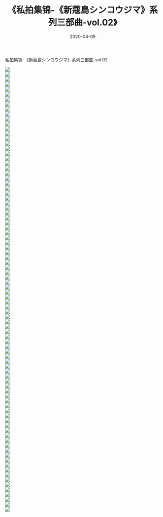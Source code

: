 ﻿---
layout: post
title:  《私拍集锦-《新蔻島シンコウジマ》系列三部曲-vol.02》
date:   2020-04-09
img: http://imgx.orgx.ga/漏D/网络美图/2020/私拍集锦-《新蔻島シンコウジマ》系列三部曲-vol.02/000.jpg
categories: [美女, 清纯, 唯美]
---

私拍集锦-《新蔻島シンコウジマ》系列三部曲-vol.02

  ![](http://imgx.orgx.ga/漏D/网络美图/2020/私拍集锦-《新蔻島シンコウジマ》系列三部曲-vol.02/001.jpg) <br> ![](http://imgx.orgx.ga/漏D/网络美图/2020/私拍集锦-《新蔻島シンコウジマ》系列三部曲-vol.02/002.jpg) <br> ![](http://imgx.orgx.ga/漏D/网络美图/2020/私拍集锦-《新蔻島シンコウジマ》系列三部曲-vol.02/003.jpg) <br> ![](http://imgx.orgx.ga/漏D/网络美图/2020/私拍集锦-《新蔻島シンコウジマ》系列三部曲-vol.02/004.jpg) <br> ![](http://imgx.orgx.ga/漏D/网络美图/2020/私拍集锦-《新蔻島シンコウジマ》系列三部曲-vol.02/005.jpg) <br> ![](http://imgx.orgx.ga/漏D/网络美图/2020/私拍集锦-《新蔻島シンコウジマ》系列三部曲-vol.02/006.jpg) <br> ![](http://imgx.orgx.ga/漏D/网络美图/2020/私拍集锦-《新蔻島シンコウジマ》系列三部曲-vol.02/007.jpg) <br> ![](http://imgx.orgx.ga/漏D/网络美图/2020/私拍集锦-《新蔻島シンコウジマ》系列三部曲-vol.02/008.jpg) <br> ![](http://imgx.orgx.ga/漏D/网络美图/2020/私拍集锦-《新蔻島シンコウジマ》系列三部曲-vol.02/009.jpg) <br> ![](http://imgx.orgx.ga/漏D/网络美图/2020/私拍集锦-《新蔻島シンコウジマ》系列三部曲-vol.02/010.jpg) <br> ![](http://imgx.orgx.ga/漏D/网络美图/2020/私拍集锦-《新蔻島シンコウジマ》系列三部曲-vol.02/011.jpg) <br> ![](http://imgx.orgx.ga/漏D/网络美图/2020/私拍集锦-《新蔻島シンコウジマ》系列三部曲-vol.02/012.jpg) <br> ![](http://imgx.orgx.ga/漏D/网络美图/2020/私拍集锦-《新蔻島シンコウジマ》系列三部曲-vol.02/013.jpg) <br> ![](http://imgx.orgx.ga/漏D/网络美图/2020/私拍集锦-《新蔻島シンコウジマ》系列三部曲-vol.02/014.jpg) <br> ![](http://imgx.orgx.ga/漏D/网络美图/2020/私拍集锦-《新蔻島シンコウジマ》系列三部曲-vol.02/015.jpg) <br> ![](http://imgx.orgx.ga/漏D/网络美图/2020/私拍集锦-《新蔻島シンコウジマ》系列三部曲-vol.02/016.jpg) <br> ![](http://imgx.orgx.ga/漏D/网络美图/2020/私拍集锦-《新蔻島シンコウジマ》系列三部曲-vol.02/017.jpg) <br> ![](http://imgx.orgx.ga/漏D/网络美图/2020/私拍集锦-《新蔻島シンコウジマ》系列三部曲-vol.02/018.jpg) <br> ![](http://imgx.orgx.ga/漏D/网络美图/2020/私拍集锦-《新蔻島シンコウジマ》系列三部曲-vol.02/019.jpg) <br> ![](http://imgx.orgx.ga/漏D/网络美图/2020/私拍集锦-《新蔻島シンコウジマ》系列三部曲-vol.02/020.jpg) <br> ![](http://imgx.orgx.ga/漏D/网络美图/2020/私拍集锦-《新蔻島シンコウジマ》系列三部曲-vol.02/021.jpg) <br> ![](http://imgx.orgx.ga/漏D/网络美图/2020/私拍集锦-《新蔻島シンコウジマ》系列三部曲-vol.02/022.jpg) <br> ![](http://imgx.orgx.ga/漏D/网络美图/2020/私拍集锦-《新蔻島シンコウジマ》系列三部曲-vol.02/023.jpg) <br> ![](http://imgx.orgx.ga/漏D/网络美图/2020/私拍集锦-《新蔻島シンコウジマ》系列三部曲-vol.02/024.jpg) <br> ![](http://imgx.orgx.ga/漏D/网络美图/2020/私拍集锦-《新蔻島シンコウジマ》系列三部曲-vol.02/025.jpg) <br> ![](http://imgx.orgx.ga/漏D/网络美图/2020/私拍集锦-《新蔻島シンコウジマ》系列三部曲-vol.02/026.jpg) <br> ![](http://imgx.orgx.ga/漏D/网络美图/2020/私拍集锦-《新蔻島シンコウジマ》系列三部曲-vol.02/027.jpg) <br> ![](http://imgx.orgx.ga/漏D/网络美图/2020/私拍集锦-《新蔻島シンコウジマ》系列三部曲-vol.02/028.jpg) <br> ![](http://imgx.orgx.ga/漏D/网络美图/2020/私拍集锦-《新蔻島シンコウジマ》系列三部曲-vol.02/029.jpg) <br> ![](http://imgx.orgx.ga/漏D/网络美图/2020/私拍集锦-《新蔻島シンコウジマ》系列三部曲-vol.02/030.jpg) <br> ![](http://imgx.orgx.ga/漏D/网络美图/2020/私拍集锦-《新蔻島シンコウジマ》系列三部曲-vol.02/031.jpg) <br> ![](http://imgx.orgx.ga/漏D/网络美图/2020/私拍集锦-《新蔻島シンコウジマ》系列三部曲-vol.02/032.jpg) <br> ![](http://imgx.orgx.ga/漏D/网络美图/2020/私拍集锦-《新蔻島シンコウジマ》系列三部曲-vol.02/033.jpg) <br> ![](http://imgx.orgx.ga/漏D/网络美图/2020/私拍集锦-《新蔻島シンコウジマ》系列三部曲-vol.02/034.jpg) <br> ![](http://imgx.orgx.ga/漏D/网络美图/2020/私拍集锦-《新蔻島シンコウジマ》系列三部曲-vol.02/035.jpg) <br> ![](http://imgx.orgx.ga/漏D/网络美图/2020/私拍集锦-《新蔻島シンコウジマ》系列三部曲-vol.02/036.jpg) <br> ![](http://imgx.orgx.ga/漏D/网络美图/2020/私拍集锦-《新蔻島シンコウジマ》系列三部曲-vol.02/037.jpg) <br> ![](http://imgx.orgx.ga/漏D/网络美图/2020/私拍集锦-《新蔻島シンコウジマ》系列三部曲-vol.02/038.jpg) <br> ![](http://imgx.orgx.ga/漏D/网络美图/2020/私拍集锦-《新蔻島シンコウジマ》系列三部曲-vol.02/039.jpg) <br> ![](http://imgx.orgx.ga/漏D/网络美图/2020/私拍集锦-《新蔻島シンコウジマ》系列三部曲-vol.02/040.jpg) <br> ![](http://imgx.orgx.ga/漏D/网络美图/2020/私拍集锦-《新蔻島シンコウジマ》系列三部曲-vol.02/041.jpg) <br> ![](http://imgx.orgx.ga/漏D/网络美图/2020/私拍集锦-《新蔻島シンコウジマ》系列三部曲-vol.02/042.jpg) <br> ![](http://imgx.orgx.ga/漏D/网络美图/2020/私拍集锦-《新蔻島シンコウジマ》系列三部曲-vol.02/043.jpg) <br> ![](http://imgx.orgx.ga/漏D/网络美图/2020/私拍集锦-《新蔻島シンコウジマ》系列三部曲-vol.02/044.jpg) <br> ![](http://imgx.orgx.ga/漏D/网络美图/2020/私拍集锦-《新蔻島シンコウジマ》系列三部曲-vol.02/045.jpg) <br> ![](http://imgx.orgx.ga/漏D/网络美图/2020/私拍集锦-《新蔻島シンコウジマ》系列三部曲-vol.02/046.jpg) <br> ![](http://imgx.orgx.ga/漏D/网络美图/2020/私拍集锦-《新蔻島シンコウジマ》系列三部曲-vol.02/047.jpg) <br> ![](http://imgx.orgx.ga/漏D/网络美图/2020/私拍集锦-《新蔻島シンコウジマ》系列三部曲-vol.02/048.jpg) <br> ![](http://imgx.orgx.ga/漏D/网络美图/2020/私拍集锦-《新蔻島シンコウジマ》系列三部曲-vol.02/049.jpg) <br> ![](http://imgx.orgx.ga/漏D/网络美图/2020/私拍集锦-《新蔻島シンコウジマ》系列三部曲-vol.02/050.jpg) <br> ![](http://imgx.orgx.ga/漏D/网络美图/2020/私拍集锦-《新蔻島シンコウジマ》系列三部曲-vol.02/051.jpg) <br> ![](http://imgx.orgx.ga/漏D/网络美图/2020/私拍集锦-《新蔻島シンコウジマ》系列三部曲-vol.02/052.jpg) <br> ![](http://imgx.orgx.ga/漏D/网络美图/2020/私拍集锦-《新蔻島シンコウジマ》系列三部曲-vol.02/053.jpg) <br> ![](http://imgx.orgx.ga/漏D/网络美图/2020/私拍集锦-《新蔻島シンコウジマ》系列三部曲-vol.02/054.jpg) <br> ![](http://imgx.orgx.ga/漏D/网络美图/2020/私拍集锦-《新蔻島シンコウジマ》系列三部曲-vol.02/055.jpg) <br> ![](http://imgx.orgx.ga/漏D/网络美图/2020/私拍集锦-《新蔻島シンコウジマ》系列三部曲-vol.02/056.jpg) <br> ![](http://imgx.orgx.ga/漏D/网络美图/2020/私拍集锦-《新蔻島シンコウジマ》系列三部曲-vol.02/057.jpg) <br> ![](http://imgx.orgx.ga/漏D/网络美图/2020/私拍集锦-《新蔻島シンコウジマ》系列三部曲-vol.02/058.jpg) <br> ![](http://imgx.orgx.ga/漏D/网络美图/2020/私拍集锦-《新蔻島シンコウジマ》系列三部曲-vol.02/059.jpg) <br> ![](http://imgx.orgx.ga/漏D/网络美图/2020/私拍集锦-《新蔻島シンコウジマ》系列三部曲-vol.02/060.jpg) <br> ![](http://imgx.orgx.ga/漏D/网络美图/2020/私拍集锦-《新蔻島シンコウジマ》系列三部曲-vol.02/061.jpg) <br> ![](http://imgx.orgx.ga/漏D/网络美图/2020/私拍集锦-《新蔻島シンコウジマ》系列三部曲-vol.02/062.jpg) <br> ![](http://imgx.orgx.ga/漏D/网络美图/2020/私拍集锦-《新蔻島シンコウジマ》系列三部曲-vol.02/063.jpg) <br> ![](http://imgx.orgx.ga/漏D/网络美图/2020/私拍集锦-《新蔻島シンコウジマ》系列三部曲-vol.02/064.jpg) <br> ![](http://imgx.orgx.ga/漏D/网络美图/2020/私拍集锦-《新蔻島シンコウジマ》系列三部曲-vol.02/065.jpg) <br> ![](http://imgx.orgx.ga/漏D/网络美图/2020/私拍集锦-《新蔻島シンコウジマ》系列三部曲-vol.02/066.jpg) <br> ![](http://imgx.orgx.ga/漏D/网络美图/2020/私拍集锦-《新蔻島シンコウジマ》系列三部曲-vol.02/067.jpg) <br> ![](http://imgx.orgx.ga/漏D/网络美图/2020/私拍集锦-《新蔻島シンコウジマ》系列三部曲-vol.02/068.jpg) <br> ![](http://imgx.orgx.ga/漏D/网络美图/2020/私拍集锦-《新蔻島シンコウジマ》系列三部曲-vol.02/069.jpg) <br> ![](http://imgx.orgx.ga/漏D/网络美图/2020/私拍集锦-《新蔻島シンコウジマ》系列三部曲-vol.02/070.jpg) <br> ![](http://imgx.orgx.ga/漏D/网络美图/2020/私拍集锦-《新蔻島シンコウジマ》系列三部曲-vol.02/071.jpg) <br> ![](http://imgx.orgx.ga/漏D/网络美图/2020/私拍集锦-《新蔻島シンコウジマ》系列三部曲-vol.02/072.jpg) <br> ![](http://imgx.orgx.ga/漏D/网络美图/2020/私拍集锦-《新蔻島シンコウジマ》系列三部曲-vol.02/073.jpg) <br> ![](http://imgx.orgx.ga/漏D/网络美图/2020/私拍集锦-《新蔻島シンコウジマ》系列三部曲-vol.02/074.jpg) <br> ![](http://imgx.orgx.ga/漏D/网络美图/2020/私拍集锦-《新蔻島シンコウジマ》系列三部曲-vol.02/075.jpg) <br> ![](http://imgx.orgx.ga/漏D/网络美图/2020/私拍集锦-《新蔻島シンコウジマ》系列三部曲-vol.02/076.jpg) <br> ![](http://imgx.orgx.ga/漏D/网络美图/2020/私拍集锦-《新蔻島シンコウジマ》系列三部曲-vol.02/077.jpg) <br> ![](http://imgx.orgx.ga/漏D/网络美图/2020/私拍集锦-《新蔻島シンコウジマ》系列三部曲-vol.02/078.jpg) <br> ![](http://imgx.orgx.ga/漏D/网络美图/2020/私拍集锦-《新蔻島シンコウジマ》系列三部曲-vol.02/079.jpg) <br> ![](http://imgx.orgx.ga/漏D/网络美图/2020/私拍集锦-《新蔻島シンコウジマ》系列三部曲-vol.02/080.jpg) <br> ![](http://imgx.orgx.ga/漏D/网络美图/2020/私拍集锦-《新蔻島シンコウジマ》系列三部曲-vol.02/081.jpg) <br> ![](http://imgx.orgx.ga/漏D/网络美图/2020/私拍集锦-《新蔻島シンコウジマ》系列三部曲-vol.02/082.jpg) <br> ![](http://imgx.orgx.ga/漏D/网络美图/2020/私拍集锦-《新蔻島シンコウジマ》系列三部曲-vol.02/083.jpg) <br> ![](http://imgx.orgx.ga/漏D/网络美图/2020/私拍集锦-《新蔻島シンコウジマ》系列三部曲-vol.02/084.jpg) <br> ![](http://imgx.orgx.ga/漏D/网络美图/2020/私拍集锦-《新蔻島シンコウジマ》系列三部曲-vol.02/085.jpg) <br> ![](http://imgx.orgx.ga/漏D/网络美图/2020/私拍集锦-《新蔻島シンコウジマ》系列三部曲-vol.02/086.jpg) <br> ![](http://imgx.orgx.ga/漏D/网络美图/2020/私拍集锦-《新蔻島シンコウジマ》系列三部曲-vol.02/087.jpg) <br> ![](http://imgx.orgx.ga/漏D/网络美图/2020/私拍集锦-《新蔻島シンコウジマ》系列三部曲-vol.02/088.jpg) <br> ![](http://imgx.orgx.ga/漏D/网络美图/2020/私拍集锦-《新蔻島シンコウジマ》系列三部曲-vol.02/089.jpg) <br> ![](http://imgx.orgx.ga/漏D/网络美图/2020/私拍集锦-《新蔻島シンコウジマ》系列三部曲-vol.02/090.jpg) <br>